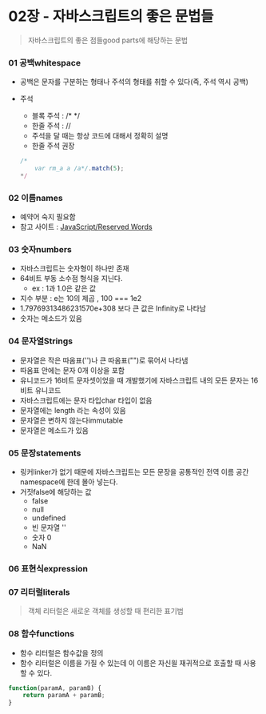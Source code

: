 02장 - 자바스크립트의 좋은 문법들
====================================

> 자바스크립트의 좋은 점들good parts에 해당하는 문법

### 01 공백whitespace
* 공백은 문자를 구분하는 형태나 주석의 형태를 취할 수 있다(즉, 주석 역시 공백)
* 주석
    * 블록 주석 : /* */
    * 한줄 주석 : //
    * 주석을 달 때는 항상 코드에 대해서 정확히 설명
    * 한줄 주석 권장
        
    ```javascript
    /*
        var rm_a a /a*/.match(5);
    */
    ```

   
### 02 이름names
* 예약어 숙지 필요함
* 참고 사이트 : [JavaScript/Reserved Words](http://en.wikibooks.org/wiki/JavaScript/Reserved_Words)

### 03 숫자numbers
* 자바스크립트는 숫자형이 하나만 존재
* 64비트 부동 소수점 형식을 지닌다. 
    * ex : 1과 1.0은 같은 값
* 지수 부분 : e는 10의 제곱 , 100 === 1e2
* 1.79769313486231570e+308 보다 큰 값은 Infinity로 나타남
* 숫자는 메소드가 있음

### 04 문자열Strings
* 문자열은 작은 따옴표('')나 큰 따옴표("")로 묶어서 나타냄
* 따옴표 안에는 문자 0개 이상을 포함
* 유니코드가 16비트 문자셋이었을 때 개발했기에 자바스크립트 내의 모든 문자는 16비트 유니코드
* 자바스크립트에는 문자 타입char 타입이 없음
* 문자열에는 length 라는 속성이 있음
* 문자열은 변하지 않는다immutable
* 문자열은 메소드가 있음

### 05 문장statements
* 링커linker가 없기 때문에 자바스크립트는 모든 문장을 공통적인 전역 이름 공간namespace에 한데 몰아 넣는다.
* 거짓false에 해당하는 값
    * false
    * null
    * undefined
    * 빈 문자열 ''
    * 숫자 0
    * NaN
    
### 06 표현식expression

### 07 리터럴literals
> 객체 리터럴은 새로운 객체를 생성할 때 편리한 표기법

### 08 함수functions
* 함수 리터럴은 함수값을 정의
* 함수 리터럴은 이름을 가질 수 있는데 이 이름은 자신읠 재귀적으로 호출할 때 사용할 수 있다.

```javascript
function(paramA, paramB) {
    return paramA + paramB;
}
```

